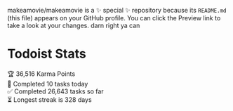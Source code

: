 makeamovie/makeamovie is a ✨ special ✨ repository because its `README.md` (this file) appears on your GitHub profile.
You can click the Preview link to take a look at your changes. darn right ya can

# Todoist Stats

<!-- TODO-IST:START -->
🏆  36,516 Karma Points           
🌸  Completed 10 tasks today           
✅  Completed 26,643 tasks so far           
⏳  Longest streak is 328 days
<!-- TODO-IST:END -->